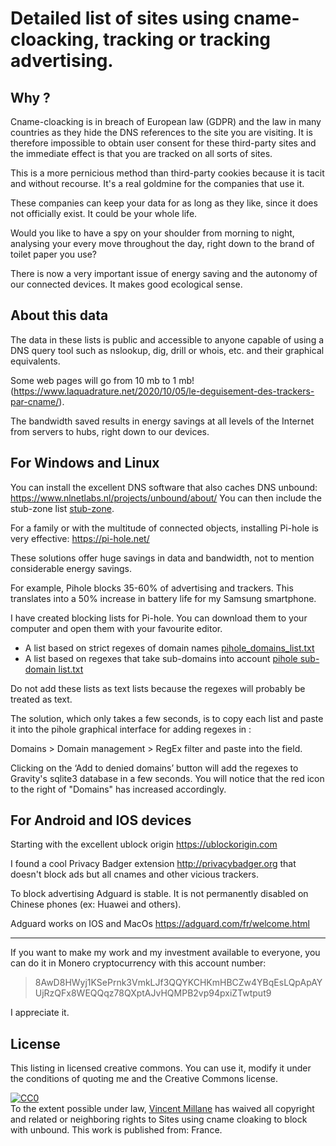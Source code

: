 # Detailed list of sites using cname-cloacking, tracking or tracking advertising.


## Why ?

Cname-cloacking is in breach of European law (GDPR) and the law in many countries as they hide the DNS references to the site you are visiting. It is therefore impossible to obtain user consent for these third-party sites and the immediate effect is that you are tracked on all sorts of sites.

This is a more pernicious method than third-party cookies because it is tacit and without recourse.
It's a real goldmine for the companies that use it.

These companies can keep your data for as long as they like, since it does not officially exist. It could be your whole life.
 
Would you like to have a spy on your shoulder from morning to night, analysing your every move throughout the day, right down to the brand of toilet paper you use?

There is now a very important issue of energy saving and the autonomy of our connected devices. It makes good ecological sense.


## About this data

The data in these lists is public and accessible to anyone capable of using a DNS query tool such as nslookup, dig, drill or whois, etc. and their graphical equivalents.

Some web pages will go from 10 mb to 1 mb! (<https://www.laquadrature.net/2020/10/05/le-deguisement-des-trackers-par-cname/>). 
 
The bandwidth saved results in energy savings at all levels of the Internet from servers to hubs, right down to our devices.


## For Windows and Linux

You can install the excellent DNS software that also caches DNS unbound: https://www.nlnetlabs.nl/projects/unbound/about/
You can then include the stub-zone list [stub-zone](https://github.com/Vincent-Millane/cname-cloaking/blob/main/stub-zone).

For a family or with the multitude of connected objects, installing Pi-hole is very effective: https://pi-hole.net/

These solutions offer huge savings in data and bandwidth, not to mention considerable energy savings.

For example, Pihole blocks 35-60% of advertising and trackers. This translates into a 50% increase in battery life for my Samsung smartphone.

I have created blocking lists for Pi-hole. You can download them to your computer and open them with your favourite editor.

* A list based on strict regexes of domain names [pihole_domains_list.txt](https://github.com/Vincent-Millane/cname-cloaking/blob/main/pihole_domains_list.txt)
* A list based on regexes that take sub-domains into account [pihole sub-domain list.txt](https://github.com/Vincent-Millane/cname-cloaking/blob/main/pihole%20sub-domain%20list.txt)

Do not add these lists as text lists because the regexes will probably be treated as text.

The solution, which only takes a few seconds, is to copy each list and paste it into the pihole graphical interface for adding regexes in :

Domains > Domain management > RegEx filter
and paste into the field.

Clicking on the ‘Add to denied domains’ button will add the regexes to Gravity's sqlite3 database in a few seconds. You will notice that the red icon to the right of "Domains" has increased accordingly.


## For Android and IOS devices

Starting with the excellent ublock origin https://ublockorigin.com

I found a cool Privacy Badger extension <http://privacybadger.org> that doesn't block ads but all cnames and other vicious trackers.

To block advertising Adguard is stable. It is not permanently disabled on Chinese phones (ex: Huawei and others).

Adguard works on IOS and MacOs <https://adguard.com/fr/welcome.html>



___________________________________________________________________________________________________________________________________________

If you want to make my work and my investment available to everyone, you can do it in Monero cryptocurrency with this account number:

> 8AwD8HWyj1KSePrnk3VmkLJf3QQYKCHKmHBCZw4YBqEsLQpApAYUjRzQFx8WEQQqz78QXptAJvHQMPB2vp94pxiZTwtput9

I appreciate it.


## License


 This listing in licensed creative commons. You can use it, modify it under the conditions of quoting me and the Creative Commons license.
 
 <p xmlns:dct="http://purl.org/dc/terms/" xmlns:vcard="http://www.w3.org/2001/vcard-rdf/3.0#">
  <a rel="license"
     href="http://creativecommons.org/publicdomain/zero/1.0/">
    <img src="http://i.creativecommons.org/p/zero/1.0/88x31.png" style="border-style: none;" alt="CC0" />
  </a>
  <br />
  To the extent possible under law,
  <a rel="dct:publisher"
     href="https://github.com/Vincent-Millane/cname-cloaking">
    <span property="dct:title">Vincent Millane</span></a>
  has waived all copyright and related or neighboring rights to
  <span property="dct:title">Sites using cname cloaking to block with unbound</span>.
This work is published from:
<span property="vcard:Country" datatype="dct:ISO3166"
      content="FR" about="https://github.com/Vincent-Millane/cname-cloaking">
  France</span>.

